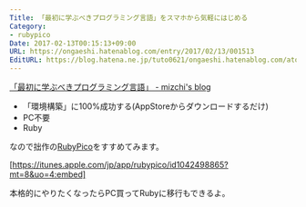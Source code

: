 ```yaml
---
Title: 「最初に学ぶべきプログラミング言語」をスマホから気軽にはじめる
Category:
- rubypico
Date: 2017-02-13T00:15:13+09:00
URL: https://ongaeshi.hatenablog.com/entry/2017/02/13/001513
EditURL: https://blog.hatena.ne.jp/tuto0621/ongaeshi.hatenablog.com/atom/entry/10328749687216403519
---
```


[「最初に学ぶべきプログラミング言語」 - mizchi's blog](http://mizchi.hatenablog.com/entry/2017/02/05/221238)

- 「環境構築」に100%成功する(AppStoreからダウンロードするだけ)
- PC不要
- Ruby

なので拙作の[RubyPico](http://rubypico.ongaeshi.me)をすすめてみます。

[https://itunes.apple.com/jp/app/rubypico/id1042498865?mt=8&uo=4:embed]

本格的にやりたくなったらPC買ってRubyに移行もできるよ。
